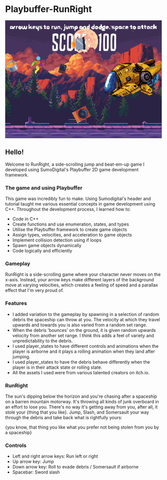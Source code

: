 # Playbuffer-RunRight

![Screenshot1](https://github.com/AdiPun/Playbuffer-RunRight/blob/main/playbuffer-RunRight/RunRight_Screenshot.png?raw=true)

## Hello!

Welcome to RunRight, a side-scrolling jump and beat-em-up game I developed using SumoDigital's Playbuffer 2D game development framework.

### The game and using Playbuffer

This game was incredibly fun to make. Using Sumodigital's header and tutorial taught me various essential concepts in game development using C++. Throughout the development process, I learned how to:

- Code in C++
- Create functions and use enumeration, states, and types
- Utilise the Playbuffer framework to create game objects
- Assign types, velocities, and acceleration to game objects
- Implement collision detection using if loops
- Spawn game objects dynamically
- Code logically and efficiently

### Gameplay

RunRight is a side-scrolling game where your character never moves on the x-axis. Instead, your arrow keys make different layers of the background move at varying velocities, which creates a feeling of speed and a parallax effect that I'm very proud of.

### Features

- I added variation to the gameplay by spawning in a selection of random debris the spaceship can throw at you. The velocity at which they travel upwards and towards you is also varied from a random set range.
- When the debris 'bounces' on the ground, it is given random upwards velocity from another set range. I think this adds a feel of variety and unpredictability to the debris.
- I used player_states to have different controls and animations when the player is airborne and it plays a rolling
animation when they land after jumping.
- I used player_states to have the debris behave differently when the player is in their attack state or rolling state.
- All the assets I used were from various talented creators on itch.io.

### RunRight
The sun's dipping below the horizon and you're chasing after a spaceship on a barren mountain motorway. It's throwing all kinds of junk overboard in an effort to lose you. There's no way it's getting away from you, after all, it stole your {thing that you like}.
Jump, Slash, and Somersault your way through the debris and take back what is rightfully yours:

{you know, that thing you like what you prefer not being stolen from you by a spaceship}

### Controls

- Left and right arrow keys: Run left or right
- Up arrow key: Jump
- Down arrow key: Roll to evade debris / Somersault if airborne
- Spacebar: Sword slash
